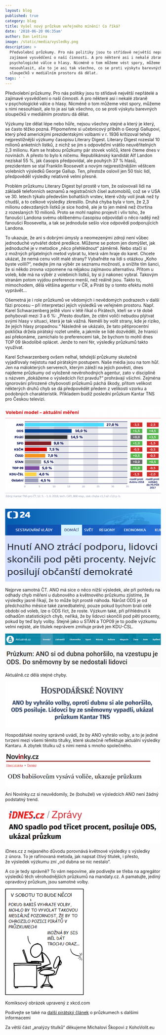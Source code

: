 ```yaml
---
layout: blog
published: true
category: blog
title: Vyšel nový průzkum veřejného mínění! Co říká?
date: '2018-06-20 06:35am'
author: Dan Leština
image: /static/media/vysledky.png
description: >
  Předvolební průzkumy. Pro nás politiky jsou to střídavě největší nepřátelé a
  zajímavé vysvědčení o naší činnosti. A pro některé asi i nekalé zbraně v
  psychologické válce o hlasy. Nicméně o tom můžeme vést spory, můžeme s nimi
  nesouhlasit, ale to je asi tak všechno, co se proti výskytu barevných
  sloupečků v mediálním prostoru dá dělat. 
tags: ' '
---
```

Předvolební průzkumy. Pro nás politiky jsou to střídavě největší nepřátelé a zajímavé vysvědčení o naší činnosti. A pro některé asi i nekalé zbraně v psychologické válce o hlasy. Nicméně o tom můžeme vést spory, můžeme s nimi nesouhlasit, ale to je asi tak všechno, co se proti výskytu barevných sloupečků v mediálním prostoru dá dělat. 

Výzkumy lze dělat lépe nebo hůře, nejsou všechny stejné a který je který, se často těžko pozná. Připomeňme si učebnicový příběh o Georgi Gallupovi, který před americkými prezidentskými volbami v r. 1936 kritizoval tehdy nejprestižnější výzkumy časopisu Literary Digest. Literary Digest rozeslal 10 milionů anketních lístků, z nichž se jim s odpověďmi vrátilo neuvěřitelných 2,3 milionu. Kam se hrabou průzkumy pár stovek voličů, které čteme dnes v novinách. A přesto to bylo k ničemu. Republikánský kandidát Alf Landon nezískal 55 %, jak časopis předpovídal, ale pouhých 37 % hlasů, prezidentem se stal Franklin Roosevelt a novým nejprestižnějším věštcem volebních výsledků George Gallup. Ten, přestože oslovil jen 50 tisíc lidí, předpověděl výsledky relativně velmi přesně. 

Problém průzkumu Literary Digest byl prostě v tom, že oslovovali lidi na základě telefonních seznamů a registračních čísel automobilů, což se v USA ve 30. letech týkalo především bohatších vrstev, které vždy volí jinak než ty chudší, a to celkové výsledky zkreslilo. Druhá chyba byla v tom, že 2,3 milionu odevzdaných lístků je sice hodně, ale je to jen méně než čtvrtina z rozeslaných 10 milionů. Proto se mohl naplno projevit i vliv toho, že fanoušci Landona svému oblíbenému časopisu odpovídali o něco raději než fanoušci Roosevelta, a tak se jednoduše sešlo více odpovědí podporujících Landona.

To ukazuje, že ani s dobrými úmysly a neomezenými zdroji není vůbec jednoduché vytvářet dobré predikce. Můžeme se potom jen domýšlet, jak jednoduché je v metodice „něco přehlédnout“ záměrně. Nebo stačí si z možných přijatelných metod vybrat tu, která vám hraje do karet. Chcete ukázat, že nemá cenu volit malé strany? Vybafněte na lidi s otázkou „Koho byste volili?“, nedejte jim na výběr ze seznamu možností, a snížíte tím šanci, že si někdo zrovna vzpomene na nějakou zajímavou alternativu. Přitom u voleb, kde má na výběr z volebních lístků, by si ji nakonec vybral. Takovým stranám potom vyjdou preference menší, než reálně jsou. Takto to, mimochodem, dělá většina agentur v ČR, a Piráti by o tomto efektu mohli vyprávět... 

Ošemetná je i role průzkumů ve vědomých i nevědomých podrazech v další fázi procesu – při interpretaci jejich výsledků ve veřejném prostoru. Např. Karel Schwarzenberg ještě vloni v létě říkal o Pirátech, kteří se v té době pohybovali mezi 3 a 6 %: „Přesto doufám, že ctění voliči nebudou plýtvat svými hlasy v situaci, která je tak vážná. Neměli by volit strany, kde je riziko, že jejich hlasy propadnou.“ Následně se ukázalo, že tato pětiprocentní poklička držela pirátský rozlet uměle, a jakmile se lidé dozvěděli, že hranici asi překonáme, zamíchalo to preferencemi tak, že bychom to mohli dnes TOP 09 škodolibě oplácet. Jenže to není fér, výsledky průzkumů takto využívat.

Karel Schwarzenberg ovšem nelhal, tehdejší průzkumy skutečně vyjadřovaly nejistotu nad pirátským postupem. Naše média jsou na tom hůř. Jen na málokterých serverech, kterým záleží na jejich pověsti, dnes najdeme průzkumy od vyloženě nevěrohodných agentur, zato v disciplíně s názvem „dokážeme o výsledcích říct pravdu?“ prohrávají všichni. Zejména ignorování přirozené chybovosti průzkumů páchá škody, přitom velikost některých druhů chyb se dá předpovědět předem z velikosti vzorku a podobných charakteristik. Příkladem budiž poslední průzkum Kantar TNS pro Českou televizi.



![Volební průzkum Kantar TNS pro Českou televizi](/static/media/vysledkyx.png)



![ČT24 titulní zpráva](/static/media/ct24titulek.png)

Nejprve samotná ČT. ANO má sice o něco nižší výsledek, ale při pohledu na odhady chyb měření u dubnového a květnového průzkumu zjistíme, že výsledky jasně říkají, že to může být prostě náhoda. Nárůst ODS je od předchozího měsíce také zanedbatelný, pouze pokud bychom brali celé období od voleb, lze o ODS říct, že roste. Výzkum také, při přihlédnutí k odhadům statistických chyb, neříká, že by lidovci skončili pod pěti procenty, pokud by teď byly volby. Stejně jako u STAN a TOP09 je to podle výzkumu velmi nejisté, ale titulek neprávem zmiňuje právě jen KDU-ČSL.



![Aktuálně.cz - Titulní zpráva](/static/media/aktualne.png)

Aktuálně.cz dělá stejné chyby.



![Hospodářské noviny](/static/media/hospodarky.png)

Hospodářské noviny správně uvádí, že by ANO vyhrálo volby, a to je jediné tvrzení mezi všemi těmito titulky, které skutečně reflektuje aktuální výsledky Kantaru. A zbytek titulku už s nimi nemá s mnoho společného.



![Novinky.cz](/static/media/novinky.png)

Ani Novinky.cz si neuvědomily, že (bohužel) ve výsledcích ANO není žádný podstatný trend. 



![Idnes.cz](/static/media/idnes.png)

iDnes.cz z nejasného důvodu porovnává květnové výsledky s výsledky z února. To je rafinovaná metoda, jak napsat čtivý titulek, i přesto, že výsledek výzkumu zní „od dubna se nic nestalo“.



A co je tedy správně? To vám nepovíme, ale podívejte se třeba na agregátor výsledků těch věrohodnějších průzkumů na mandaty.cz. A pamatujte, jediný opravdový průzkum, jsou samotné volby.



![Komiksový obrázek upravený z xkcd.com ](/static/media/xkcd_komiks_pruzkumy.png)

Komiksový obrázek upravený z xkcd.com 



Podívejte se také na [další pirátský článek](https://www.piratskelisty.cz/clanek-1561-predvolebni-pruzkumy-nenechte-se-napalit) o průzkumech s dalšími informacemi 


Za větší část „analýzy titulků“ děkujeme Michalovi Škopovi z KohoVolit.eu
